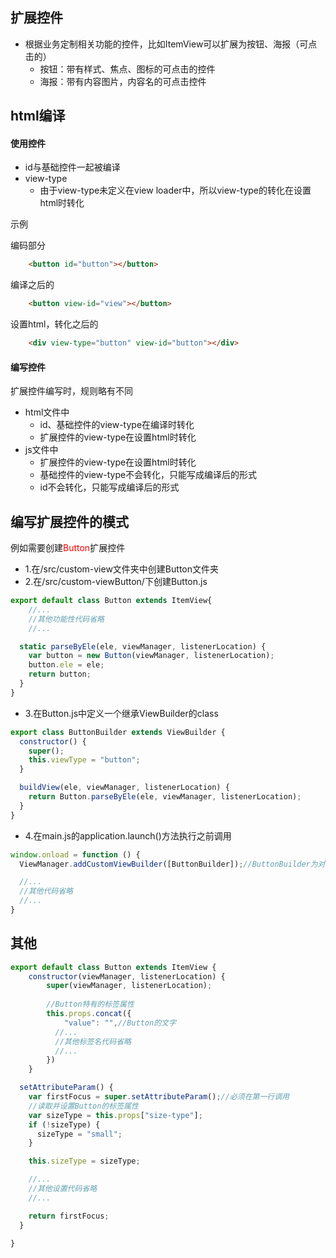 ## 扩展控件

* 根据业务定制相关功能的控件，比如ItemView可以扩展为按钮、海报（可点击的）
  * 按钮：带有样式、焦点、图标的可点击的控件
  * 海报：带有内容图片，内容名的可点击控件

## html编译

#### 使用控件

* id与基础控件一起被编译
* view-type
  * 由于view-type未定义在view loader中，所以view-type的转化在设置html时转化


示例

编码部分

```html
    <button id="button"></button>
```

编译之后的
```html
    <button view-id="view"></button>
```

设置html，转化之后的
```html
    <div view-type="button" view-id="button"></div>
```


#### 编写控件

扩展控件编写时，规则略有不同
* html文件中
  * id、基础控件的view-type在编译时转化
  * 扩展控件的view-type在设置html时转化
* js文件中
  * 扩展控件的view-type在设置html时转化
  * 基础控件的view-type不会转化，只能写成编译后的形式
  * id不会转化，只能写成编译后的形式


## 编写扩展控件的模式

例如需要创建<span style="color:red;">Button</span>扩展控件

* 1.在/src/custom-view文件夹中创建Button文件夹
* 2.在/src/custom-viewButton/下创建Button.js
```javascript
export default class Button extends ItemView{
    //...
    //其他功能性代码省略
    //...

  static parseByEle(ele, viewManager, listenerLocation) {
    var button = new Button(viewManager, listenerLocation);
    button.ele = ele;
    return button;
  }
}
```

* 3.在Button.js中定义一个继承ViewBuilder的class
```javascript
export class ButtonBuilder extends ViewBuilder {
  constructor() {
    super();
    this.viewType = "button";
  }

  buildView(ele, viewManager, listenerLocation) {
    return Button.parseByEle(ele, viewManager, listenerLocation);
  }
}
```

* 4.在main.js的application.launch()方法执行之前调用
```javascript
window.onload = function () {
  ViewManager.addCustomViewBuilder([ButtonBuilder]);//ButtonBuilder为对应的扩展控件

  //...
  //其他代码省略
  //...
}
```

## 其他

```javascript
export default class Button extends ItemView {
    constructor(viewManager, listenerLocation) {
        super(viewManager, listenerLocation);
        
        //Button特有的标签属性
        this.props.concat({
            "value": "",//Button的文字
          //...
          //其他标签名代码省略
          //...
        })
    }

  setAttributeParam() {
    var firstFocus = super.setAttributeParam();//必须在第一行调用
    //读取并设置Button的标签属性
    var sizeType = this.props["size-type"];
    if (!sizeType) {
      sizeType = "small";
    }

    this.sizeType = sizeType;

    //...
    //其他设置代码省略
    //...

    return firstFocus;
  }

}
```
